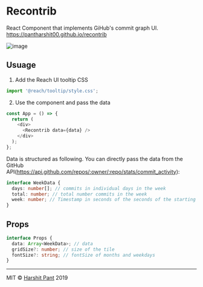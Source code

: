 # Recontrib

React Component that implements GiHub's commit graph UI. https://pantharshit00.github.io/recontrib

![image](https://user-images.githubusercontent.com/22195362/57941632-17990f80-78ed-11e9-86b3-939f7ac1209b.png)

## Usuage

1. Add the Reach UI tooltip CSS

```js
import '@reach/tooltip/style.css';
```

2. Use the component and pass the data

```js
const App = () => {
  return (
    <div>
      <Recontrib data={data} />
    </div>
  );
};
```

Data is structured as following. You can directly pass the data from the GitHub API(https://api.github.com/repos/:owner/:repo/stats/commit_activity):

```ts
interface WeekData {
  days: number[]; // commits in individual days in the week
  total: number; // total number commits in the week
  week: number; // Timestamp in seconds of the seconds of the starting of the week
}
```

## Props

```ts
interface Props {
  data: Array<WeekData>; // data
  gridSize?: number; // size of the tile
  fontSize?: string; // fontSize of months and weekdays
}
```

---

MIT️ ©️ [Harshit Pant](https://twitter.com/pantharshit00) 2019
